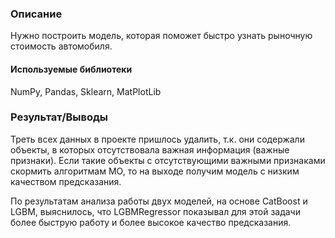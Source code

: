 ### Описание
Нужно построить модель, которая поможет быстро узнать рыночную стоимость автомобиля.

#### Используемые библиотеки
NumPy, Pandas, Sklearn, MatPlotLib

### Результат/Выводы

Треть всех данных в проекте пришлось удалить, т.к. они содержали объекты, в которых отсутствовала важная информация (важные признаки). Если такие объекты с отсутствующими важными признаками скормить алгоритмам МО, то на выходе получим модель с низким качеством предсказания.

По результатам анализа работы двух моделей, на основе CatBoost и LGBM, выяснилось, что LGBMRegressor показывал для этой задачи более быструю работу и более высокое качество предсказания.
